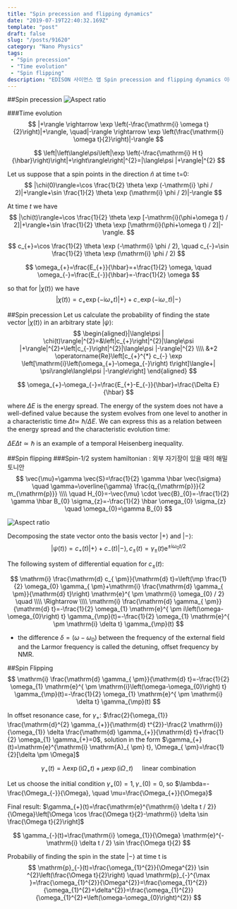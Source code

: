 ```yaml
---
title: "Spin precession and flipping dynamics"
date: "2019-07-19T22:40:32.169Z"
template: "post"
draft: false
slug: "/posts/91620"
category: "Nano Physics"
tags: 
 - "Spin precession"
 - "Time evolution"
 - "Spin flipping"
description: "EDISON 사이언스 앱 Spin precession and flipping dynamics 이해"
---
```


##Spin precession
![Aspect ratio](/media/POST/9162/0.jpg)

###Time evolution
$$
|+\rangle \rightarrow \exp \left(-\frac{\mathrm{i} \omega t}{2}\right)|+\rangle, \quad|-\rangle \rightarrow \exp \left(\frac{\mathrm{i} \omega t}{2}\right)|-\rangle
$$

$$
\left|\left\langle\psi\left|\exp \left(-\frac{\mathrm{i} H t}{\hbar}\right)\right|+\right\rangle\right|^{2}=|\langle\psi |+\rangle|^{2}
$$

Let us suppose that a spin points in the direction $\hat{n}$ at time t=0:
$$
|\chi(0)\rangle=\cos \frac{1}{2} \theta \exp (-\mathrm{i} \phi / 2)|+\rangle+\sin \frac{1}{2} \theta \exp (\mathrm{i} \phi / 2)|-\rangle
$$

At time $t$ we have
$$
|\chi(t)\rangle=\cos \frac{1}{2} \theta \exp [-\mathrm{i}(\phi+\omega t) / 2]|+\rangle+\sin \frac{1}{2} \theta \exp [\mathrm{i}(\phi+\omega t) / 2]|-\rangle.
$$   

$$
c_{+}=\cos \frac{1}{2} \theta \exp (-\mathrm{i} \phi / 2), \quad c_{-}=\sin \frac{1}{2} \theta \exp (\mathrm{i} \phi / 2)
$$

$$
\omega_{+}=\frac{E_{+}}{\hbar}=+\frac{1}{2} \omega, \quad \omega_{-}=\frac{E_{-}}{\hbar}=-\frac{1}{2} \omega
$$

so that for $|\chi(t)\rangle$ we have
$$
|\chi(t)\rangle= c_{+} \exp \left(-\mathrm{i} \omega_{+} t\right)|+\rangle+ c_{-} \exp \left(-\mathrm{i} \omega_{-} t\right)|-\rangle
$$

##Spin precession
Let us calculate the probability of finding the state vector $|\chi(t)\rangle$ in an arbitrary state $|\psi\rangle$:
$$
\begin{aligned}|\langle\psi | \chi(t)\rangle|^{2}=&\left|c_{+}\right|^{2}|\langle\psi |+\rangle|^{2}+\left|c_{-}\right|^{2}|\langle\psi |-\rangle|^{2} \\\\ &+2 \operatorname{Re}\left[c_{+}^{*} c_{-} \exp \left[\mathrm{i}\left(\omega_{+}-\omega_{-}\right) t\right]\langle+| \psi\rangle\langle\psi |-\rangle\right] \end{aligned}
$$

$$
\omega_{+}-\omega_{-}=\frac{E_{+}-E_{-}}{\hbar}=\frac{\Delta E}{\hbar}
$$

where $\Delta E$ is the energy spread. The energy of the system does not have a well-defined value because the system evolves from one level to another in a characteristic time $\Delta t \simeq$ $\hbar / \Delta E.$ We can express this as a relation between the energy spread and the characteristic evolution time: 

$\Delta E \Delta t \simeq \hbar$ is an example of a temporal Heisenberg inequality.

##Spin flipping
###Spin-1/2 system hamiltonian : 외부 자기장이 있을 때의 해밀토니안
$$
\vec{\mu}=\gamma \vec{S}=\frac{1}{2} \gamma \hbar \vec{\sigma} \quad \gamma=\overline{\gamma} \frac{q_{\mathrm{p}}}{2 m_{\mathrm{p}}} \\\\ \quad H_{0}=-\vec{\mu} \cdot \vec{B}_{0}=-\frac{1}{2} \gamma \hbar B_{0} \sigma_{z}=-\frac{1}{2} \hbar \omega_{0} \sigma_{z} \quad \omega_{0}=\gamma B_{0}
$$

![Aspect ratio](/media/POST/9162/00.jpg)


Decomposing the state vector onto the basis vector $|+\rangle$ and $|-\rangle$:
$$
|\psi(t)\rangle= c_{+}(t)|+\rangle+ c_{-}(t)|-\rangle, c_{ \pm}(t)=\gamma_{ \pm}(t) \mathrm{e}^{ \pm \mathrm{i} \omega_{0} t / 2}
$$

The following system of differential equation for $c_{ \pm}(t)$:

$$
\mathrm{i} \frac{\mathrm{d} c_{ \pm}}{\mathrm{d} t}=\left(\mp \frac{1}{2} \omega_{0} \gamma_{ \pm}+\mathrm{i} \frac{\mathrm{d} \gamma_{ \pm}}{\mathrm{d} t}\right) \mathrm{e}^{ \pm \mathrm{i} \omega_{0} / 2} \quad  \\\\ \Rightarrow  \\\\ \mathrm{i} \frac{\mathrm{d} \gamma_{ \pm}}{\mathrm{d} t}=-\frac{1}{2} \omega_{1} \mathrm{e}^{ \pm i\left(\omega-\omega_{0}\right) t} \gamma_{\mp}(t)=-\frac{1}{2} \omega_{1} \mathrm{e}^{ \pm \mathrm{i} \delta t} \gamma_{\mp}(t)
$$

- the difference $\delta=\left(\omega-\omega_{0}\right)$ between the frequency of the external field and the Larmor frequency is called the detuning, offset frequency by NMR.

##Spin Flipping
$$
\mathrm{i} \frac{\mathrm{d} \gamma_{ \pm}}{\mathrm{d} t}=-\frac{1}{2} \omega_{1} \mathrm{e}^{ \pm \mathrm{i}\left(\omega-\omega_{0}\right) t} \gamma_{\mp}(t)=-\frac{1}{2} \omega_{1} \mathrm{e}^{ \pm \mathrm{i} \delta t} \gamma_{\mp}(t)
$$

In offset resonance case, for $\gamma_{+}$:
$\frac{2}{\omega_{1}} \frac{\mathrm{d}^{2} \gamma_{+}}{\mathrm{d} t^{2}}-\frac{2 \mathrm{i}}{\omega_{1}} \delta \frac{\mathrm{d} \gamma_{+}}{\mathrm{d} t}+\frac{1}{2} \omega_{1} \gamma_{+}=0$, solution in the form $\gamma_{+}(t)=\mathrm{e}^{\mathrm{i} \mathrm{A}_{ \pm} t}, \Omega_{ \pm}=\frac{1}{2}[\delta \pm \Omega]$

$$
\gamma_{+}(t)=\lambda \exp \left(\mathrm{i} \Omega_{+} t\right)+\mu \exp \left(\mathrm{i} \Omega_{-} t\right) \quad \text { linear combination }
$$

Let us choose the initial condition $\gamma_{+}(0)=1, \gamma_{-}(0)=0,$ so $\lambda=-\frac{\Omega_{-}}{\Omega}, \quad \mu=\frac{\Omega_{+}}{\Omega}$

Final result: $\gamma_{+}(t)=\frac{\mathrm{e}^{\mathrm{i} \delta t / 2}}{\Omega}\left[\Omega \cos \frac{\Omega t}{2}-\mathrm{i} \delta \sin \frac{\Omega t}{2}\right]$

$$
\gamma_{-}(t)=\frac{\mathrm{i} \omega_{1}}{\Omega} \mathrm{e}^{-\mathrm{i} \delta t / 2} \sin \frac{\Omega t}{2}
$$

Probabiliy of finding the spin in the state $|-\rangle$ at time t is
$$
\mathrm{p}_{-}(t)=\frac{\omega_{1}^{2}}{\Omega^{2}} \sin ^{2}\left(\frac{\Omega t}{2}\right) \quad \mathrm{p}_{-}^{\max }=\frac{\omega_{1}^{2}}{\Omega^{2}}=\frac{\omega_{1}^{2}}{\omega_{1}^{2}+\delta^{2}}=\frac{\omega_{1}^{2}}{\omega_{1}^{2}+\left(\omega-\omega_{0}\right)^{2}}
$$





   